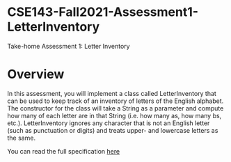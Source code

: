 # CSE143-Fall2021-Assessment1-LetterInventory
Take-home Assessment 1: Letter Inventory

# Overview
In this assessment, you will implement a class called LetterInventory that can be used to keep track of an inventory of letters of the English alphabet. The constructor for the class will take a String as a parameter and compute how many of each letter are in that String (i.e. how many as, how many bs, etc.). LetterInventory ignores any character that is not an English letter (such as punctuation or digits) and treats upper- and lowercase letters as the same.

You can read the full specification [here](https://courses.cs.washington.edu/courses/cse143/21au/take-home-assessments/a1/a1.pdf)
